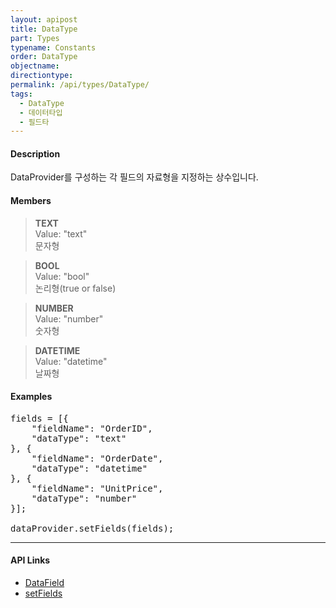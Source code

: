 ```yaml
---
layout: apipost
title: DataType
part: Types
typename: Constants
order: DataType
objectname: 
directiontype: 
permalink: /api/types/DataType/
tags:
  - DataType
  - 데이터타입
  - 필드타
---
```


#### Description

 DataProvider를 구성하는 각 필드의 자료형을 지정하는 상수입니다.

#### Members

> **TEXT**  
> Value: "text"  
> 문자형  

> **BOOL**  
> Value: "bool"  
> 논리형(true or false)  

> **NUMBER**  
> Value: "number"  
> 숫자형  

> **DATETIME**  
> Value: "datetime"  
> 날짜형  

#### Examples   

<pre class="prettyprint">
fields = [{
    "fieldName": "OrderID",
    "dataType": "text"
}, {
    "fieldName": "OrderDate",
    "dataType": "datetime"
}, {
    "fieldName": "UnitPrice",
    "dataType": "number"
}];

dataProvider.setFields(fields);
</pre>

---

#### API Links

* [DataField](/api/DataProvider/DataField)    
* [setFields](/api/DataProvider/setFields/)   